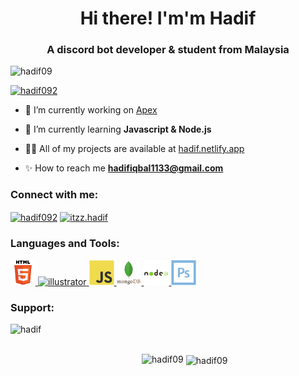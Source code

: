 <h1 align="center">Hi there! I'm'm Hadif</h1>
<h3 align="center">A discord bot developer & student from Malaysia</h3>

<p align="left"> <img src="https://komarev.com/ghpvc/?username=hadif09&label=Profile%20views&color=0e75b6&style=flat" alt="hadif09" /> </p>

<p align="left"> <a href="https://twitter.com/hadif092" target="blank"><img src="https://img.shields.io/twitter/follow/hadif092?logo=twitter&style=for-the-badge" alt="hadif092" /></a> </p>

- 🌚 I’m currently working on [Apex](https://discord.com/oauth2/authorize?client_id=1030852835912470588&permissions=36768832&scope=applications.commands%20bot)

- 🌱 I’m currently learning **Javascript & Node.js**

- 👨‍💻 All of my projects are available at [hadif.netlify.app](hadif.netlify.app)

- ✨ How to reach me **hadifiqbal1133@gmail.com**

<h3 align="left">Connect with me:</h3>
<p align="left">
<a href="https://twitter.com/hadif092" target="blank"><img align="center" src="https://raw.githubusercontent.com/rahuldkjain/github-profile-readme-generator/master/src/images/icons/Social/twitter.svg" alt="hadif092" height="30" width="40" /></a>
<a href="https://instagram.com/itzz.hadif" target="blank"><img align="center" src="https://raw.githubusercontent.com/rahuldkjain/github-profile-readme-generator/master/src/images/icons/Social/instagram.svg" alt="itzz.hadif" height="30" width="40" /></a>
</p>

<h3 align="left">Languages and Tools:</h3>
<p align="left"> <a href="https://www.w3.org/html/" target="_blank" rel="noreferrer"> <img src="https://raw.githubusercontent.com/devicons/devicon/master/icons/html5/html5-original-wordmark.svg" alt="html5" width="40" height="40"/> </a> <a href="https://www.adobe.com/in/products/illustrator.html" target="_blank" rel="noreferrer"> <img src="https://www.vectorlogo.zone/logos/adobe_illustrator/adobe_illustrator-icon.svg" alt="illustrator" width="40" height="40"/> </a> <a href="https://developer.mozilla.org/en-US/docs/Web/JavaScript" target="_blank" rel="noreferrer"> <img src="https://raw.githubusercontent.com/devicons/devicon/master/icons/javascript/javascript-original.svg" alt="javascript" width="40" height="40"/> </a> <a href="https://www.mongodb.com/" target="_blank" rel="noreferrer"> <img src="https://raw.githubusercontent.com/devicons/devicon/master/icons/mongodb/mongodb-original-wordmark.svg" alt="mongodb" width="40" height="40"/> </a> <a href="https://nodejs.org" target="_blank" rel="noreferrer"> <img src="https://raw.githubusercontent.com/devicons/devicon/master/icons/nodejs/nodejs-original-wordmark.svg" alt="nodejs" width="40" height="40"/> </a> <a href="https://www.photoshop.com/en" target="_blank" rel="noreferrer"> <img src="https://raw.githubusercontent.com/devicons/devicon/master/icons/photoshop/photoshop-line.svg" alt="photoshop" width="40" height="40"/> </a> </p>

<h3 align="left">Support:</h3>
<p><a href="https://ko-fi.com/hadif"> <img align="left" src="https://cdn.ko-fi.com/cdn/kofi3.png?v=3" height="50" width="210" alt="hadif" /></a></p><br><br>

<p><img align="left" src="https://github-readme-stats.vercel.app/api/top-langs?username=hadif09&show_icons=true&theme=dark&locale=en&layout=compact" alt="hadif09" /></p>

<p>&nbsp;<img align="center" src="https://github-readme-stats.vercel.app/api?username=hadif09&show_icons=true&locale=en" alt="hadif09" /></p>
